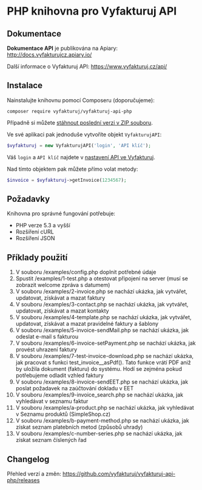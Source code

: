 # PHP knihovna pro Vyfakturuj API

## Dokumentace
**Dokumentace API** je publikována na Apiary: http://docs.vyfakturujcz.apiary.io/

Další informace o Vyfakturuj API: https://www.vyfakturuj.cz/api/

## Instalace
Nainstalujte knihovnu pomocí Composeru (doporučujeme):
```shell
composer require vyfakturuj/vyfakturuj-api-php
```
Případně si můžete [stáhnout poslední verzi v ZIP souboru](https://github.com/vyfakturuj/vyfakturuj-api-php/releases/latest).

Ve své aplikaci pak jednoduše vytvoříte objekt `VyfakturujAPI`:
```php
$vyfakturuj = new VyfakturujAPI('login', 'API klíč');
```
Váš `login` a `API klíč` najdete v [nastavení API ve Vyfakturuj](https://app.vyfakturuj.cz/nastaveni/api/).

Nad tímto objektem pak můžete přímo volat metody:
```php
$invoice = $vyfakturuj->getInvoice(1234567);
```

## Požadavky
Knihovna pro správné fungování potřebuje:
- PHP verze 5.3 a vyšší
- Rozšíření cURL
- Rozšíření JSON

## Příklady použití
1. V souboru /examples/config.php doplnit potřebné údaje
2. Spustit /examples/1-test.php a otestovat připojení na server (musí se zobrazit welcome zpráva s datumem)
3. V souboru /examples/2-invoice.php se nachází ukázka, jak vytvářet, updatovat, získávat a mazat faktury
4. V souboru /examples/3-contact.php se nachází ukázka, jak vytvářet, updatovat, získávat a mazat kontakty
5. V souboru /examples/4-template.php se nachází ukázka, jak vytvářet, updatovat, získávat a mazat pravidelné faktury a šablony
6. V souboru /examples/5-invoice-sendMail.php se nachází ukázka, jak odeslat e-mail s fakturou
7. V souboru /examples/6-invoice-setPayment.php se nachází ukázka, jak provést uhrazení faktury
8. V souboru /examples/7-test-invoice-download.php se nachází ukázka, jak pracovat s funkci test_invoice__asPdf(). Tato funkce vrátí PDF aniž by uložila dokument (fakturu) do systému. Hodí se zejména pokud potřebujeme odladit vzhled faktury
9. V souboru /examples/8-invoice-sendEET.php se nachází ukázka, jak poslat požadavek na zaúčtování dokladu v EET
10. V souboru /examples/9-invoice_search.php se nachází ukázka, jak vyhledávat v seznamu faktur
11. V souboru /examples/a-product.php se nachází ukázka, jak vyhledávat v Seznamu produktů (SimpleShop.cz)
12. V souboru /examples/b-payment-method.php se nachází ukázka, jak získat seznam platebních metod (způsobů uhrady)
32. V souboru /examples/c-number-series.php se nachází ukázka, jak získat seznam číslených řad

## Changelog
Přehled verzí a změn: https://github.com/vyfakturuj/vyfakturuj-api-php/releases